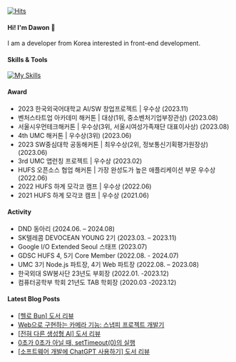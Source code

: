 [![Hits](https://hits.seeyoufarm.com/api/count/incr/badge.svg?url=https%3A%2F%2Fgithub.com%2FDawon00&count_bg=%23798D69&title_bg=%23FFFFFF&icon=&icon_color=%23E7E7E7&title=%F0%9F%90%88+%F0%9F%90%BE+&edge_flat=true)](https://hits.seeyoufarm.com)
#### Hi! I'm Dawon 👋

I am a developer from Korea interested in front-end development.

#### Skills & Tools

[![My Skills](https://skillicons.dev/icons?i=git,js,ts,react,nextjs,tailwind,vscode)](https://skillicons.dev)

#### Award
- 2023 한국외국어대학교 AI/SW 창업프로젝트 | 우수상 (2023.11) 
- 벤처스타트업 아카데미 해커톤 | 대상(1위, 중소벤처기업부장관상) (2023.08) 
- 서울시우먼테크해커톤 | 우수상(3위, 서울시여성가족재단 대표이사상) (2023.08) 
- 4th UMC 해커톤 | 우수상(3위) (2023.06) 
- 2023 SW중심대학 공동해커톤 | 최우수상(2위, 정보통신기획평가원장상) (2023.06) 
- 3rd UMC 앱런칭 프로젝트 | 우수상 (2023.02)
- HUFS 오픈소스 협업 해커톤 | 가장 완성도가 높은 애플리케이션 부문 우수상 (2022.06) 
- 2022 HUFS 하계 모각코 캠프 | 우수상 (2022.06)
- 2021 HUFS 하계 모각코 캠프 | 우수상 (2021.06) 


#### Activity
- DND 동아리 (2024.06. – 2024.08)
- SK텔레콤 DEVOCEAN YOUNG 2기 (2023.03. – 2023.11)
- Google I/O Extended Seoul 스태프 (2023.07)
- GDSC HUFS 4, 5기 Core Member (2022.08. - 2024.07)
- UMC 3기 Node.js 파트장, 4기 Web 파트장 (2022.08. – 2023.08)
- 한국외대 SW봉사단 23년도 부회장 (2022.01. -2023.12)
- 컴퓨터공학부 학회 21년도 TAB 학회장 (2020.03 -2023.12)



#### Latest Blog Posts

- [[헬로 Bun] 도서 리뷰](https://dawonny.tistory.com/489)
- [Web으로 구현하는 카메라 기능: 스냅피 프로젝트 개발기](https://dawonny.tistory.com/488)
- [[전혀 다른 생성형 AI] 도서 리뷰](https://dawonny.tistory.com/487)
- [0초가 0초가 아닐 때, setTimeout(0)의 실행](https://dawonny.tistory.com/486)
- [[소프트웨어 개발에 ChatGPT 사용하기] 도서 리뷰](https://dawonny.tistory.com/485)


